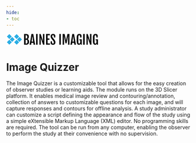 ```yaml
---
hide:
- toc
---
```

<!-- let javascript handle toc on left sidebar -->

![Baines logo](assets\bainesimaginglogo-small.png)

# Image Quizzer

The Image Quizzer is a customizable tool that allows for the easy creation of observer studies or learning aids.
The module runs on the 3D Slicer platform. It enables medical image review and contouring/annotation, collection of answers to customizable questions for each image, and will capture responses and contours for offline analysis.
A study administrator can customize a script defining the appearance and flow of the study using a simple eXtensible Markup Language (XML) editor. No programming skills are required.
The tool can be run from any computer, enabling the observer to perform the study at their convenience with no supervision.    


<!--
saving for copy/paste tree symbols
.
├─ docs/
│  └─ stylesheets/
│     └─ extra.css
└─ mkdocs.yml
-->